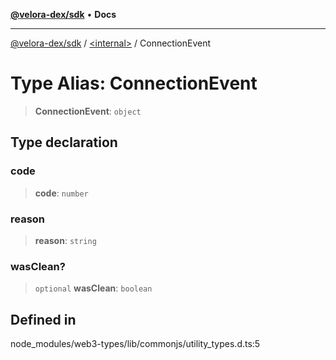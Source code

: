 [**@velora-dex/sdk**](../../README.md) • **Docs**

***

[@velora-dex/sdk](../../globals.md) / [\<internal\>](../README.md) / ConnectionEvent

# Type Alias: ConnectionEvent

> **ConnectionEvent**: `object`

## Type declaration

### code

> **code**: `number`

### reason

> **reason**: `string`

### wasClean?

> `optional` **wasClean**: `boolean`

## Defined in

node\_modules/web3-types/lib/commonjs/utility\_types.d.ts:5
